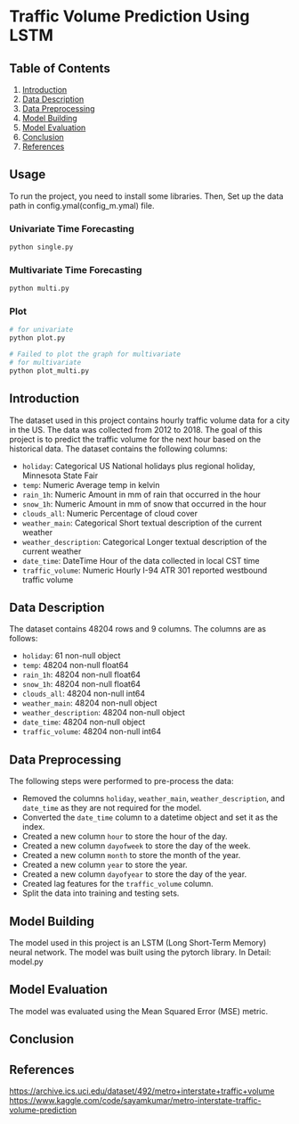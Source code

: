 # Traffic Volume Prediction Using LSTM

## Table of Contents

1. [Introduction](#introduction)
2. [Data Description](#data-description)
3. [Data Preprocessing](#data-preprocessing)
4. [Model Building](#model-building)
5. [Model Evaluation](#model-evaluation)
6. [Conclusion](#conclusion)
7. [References](#references)

## Usage

To run the project, you need to install some libraries.
Then, Set up the data path in config.ymal(config_m.ymal) file.


### Univariate Time Forecasting

```bash
python single.py
```

### Multivariate Time Forecasting

```bash
python multi.py
```

### Plot

```bash
# for univariate
python plot.py

# Failed to plot the graph for multivariate
# for multivariate
python plot_multi.py
```

## Introduction

The dataset used in this project contains hourly traffic volume data for a city in the US. The data was collected from 2012 to 2018. The goal of this project is to predict the traffic volume for the next hour based on the historical data. The dataset contains the following columns:

- `holiday`: Categorical US National holidays plus regional holiday, Minnesota State Fair
- `temp`: Numeric Average temp in kelvin
- `rain_1h`: Numeric Amount in mm of rain that occurred in the hour
- `snow_1h`: Numeric Amount in mm of snow that occurred in the hour
- `clouds_all`: Numeric Percentage of cloud cover
- `weather_main`: Categorical Short textual description of the current weather
- `weather_description`: Categorical Longer textual description of the current weather
- `date_time`: DateTime Hour of the data collected in local CST time
- `traffic_volume`: Numeric Hourly I-94 ATR 301 reported westbound traffic volume

## Data Description

The dataset contains 48204 rows and 9 columns. The columns are as follows:

- `holiday`: 61 non-null object
- `temp`: 48204 non-null float64
- `rain_1h`: 48204 non-null float64
- `snow_1h`: 48204 non-null float64
- `clouds_all`: 48204 non-null int64
- `weather_main`: 48204 non-null object
- `weather_description`: 48204 non-null object
- `date_time`: 48204 non-null object
- `traffic_volume`: 48204 non-null int64

## Data Preprocessing

The following steps were performed to pre-process the data:

- Removed the columns `holiday`, `weather_main`, `weather_description`, and `date_time` as they are not required for the model.
- Converted the `date_time` column to a datetime object and set it as the index.
- Created a new column `hour` to store the hour of the day.
- Created a new column `dayofweek` to store the day of the week.
- Created a new column `month` to store the month of the year.
- Created a new column `year` to store the year.
- Created a new column `dayofyear` to store the day of the year.
- Created lag features for the `traffic_volume` column.
- Split the data into training and testing sets.

## Model Building

The model used in this project is an LSTM (Long Short-Term Memory) neural network. The model was built using the pytorch library.
In Detail: model.py

## Model Evaluation

The model was evaluated using the Mean Squared Error (MSE) metric.

## Conclusion

## References

https://archive.ics.uci.edu/dataset/492/metro+interstate+traffic+volume
https://www.kaggle.com/code/sayamkumar/metro-interstate-traffic-volume-prediction
